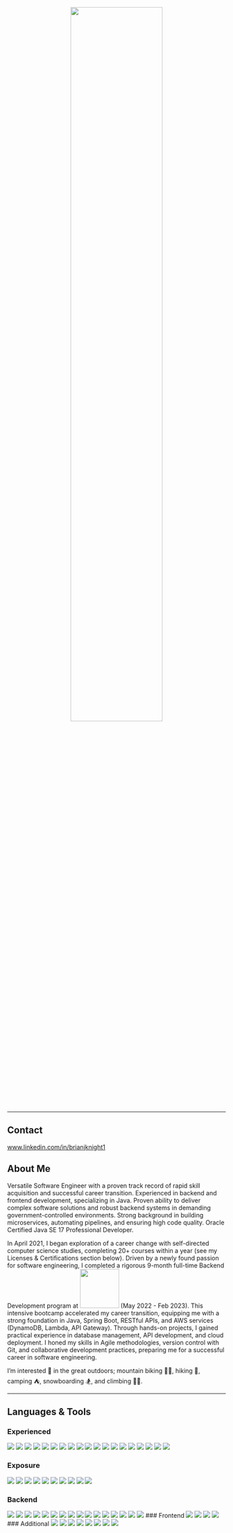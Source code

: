 <div align="center"> 
<img src=https://user-images.githubusercontent.com/92756599/205699837-266a97d4-570e-4d59-a77f-9dda428f4795.gif style="width:65%;margin-left:auto;margin-right:auto">
</div>

---
## Contact
www.linkedin.com/in/brianjknight1

## About Me
Versatile Software Engineer with a proven track record of rapid skill acquisition and successful career transition. Experienced in backend and frontend development, specializing in Java. Proven ability to deliver complex software solutions and robust backend systems in demanding government-controlled environments. Strong background in building microservices, automating pipelines, and ensuring high code quality. Oracle Certified Java SE 17 Professional Developer.

In April 2021, I began exploration of a career change with self-directed computer science studies, completing 20+ courses within a year (see my Licenses & Certifications section below). Driven by a newly found passion for software engineering, I completed a rigorous 9-month full-time Backend Development program at [<img src="https://user-images.githubusercontent.com/92756599/194363668-e035a8ce-e9f1-4902-8d11-74987025eb0a.png" width="90">](https://www.bloomtech.com/courses/backend-development) (May 2022 - Feb 2023). This intensive bootcamp accelerated my career transition, equipping me with a strong foundation in Java, Spring Boot, RESTful APIs, and AWS services (DynamoDB, Lambda, API Gateway). Through hands-on projects, I gained practical experience in database management, API development, and cloud deployment. I honed my skills in Agile methodologies, version control with Git, and collaborative development practices, preparing me for a successful career in software engineering.

I’m interested 👀 in the great outdoors; mountain biking 🚵‍♂️, hiking 🥾, camping ⛺, snowboarding 🏂, and climbing 🧗‍♂️.
  
---

## Languages & Tools
### Experienced
<img src="https://img.shields.io/badge/Java-ED8B00.svg?style=for-the-badge&logo=Java&logoColor=white">  <img src="https://img.shields.io/badge/PySpark-E25A1C.svg?style=for-the-badge&logo=apachespark&logoColor=white">  <img src="https://img.shields.io/badge/Python-3776AB.svg?style=for-the-badge&logo=python&logoColor=white">  <img src="https://img.shields.io/badge/JUnit-ECC510.svg?style=for-the-badge&logo=junit&logocolor=white">  <img src="https://img.shields.io/badge/Mockito-DCE53C.svg?style=for-the-badge&logo=Mockito&logocolor=white">  <img src="https://img.shields.io/badge/REST API-F563FE.svg?style=for-the-badge&logoColor=white">  <img src="https://img.shields.io/badge/Spring%20Boot-%236AB74A.svg?style=for-the-badge&logo=Spring&logoColor=white">  <img src="https://img.shields.io/badge/HTML-A1581B.svg?style=for-the-badge&logo=HTML5&logocolor=white">  <img src="https://img.shields.io/badge/CSS-E66CF2.svg?style=for-the-badge&logo=CSS&logocolor=white">  <img src="https://img.shields.io/badge/JavaScript-F79015.svg?style=for-the-badge&logo=JavaScript&logocolor=white">  <img src="https://img.shields.io/badge/CICD%20Pipelines-F71F15.svg?style=for-the-badge&logoColor=white">  <img src="https://img.shields.io/badge/Palantir%20Foundry-101113?style=for-the-badge&logo=palantir&logoColor=white">  <img src="https://img.shields.io/badge/Postman-FF6C37?style=for-the-badge&logo=postman&logoColor=white">  <img src="https://img.shields.io/badge/PostgreSQL-4D73B6?style=for-the-badge&logo=postgresql&logoColor=white">  <img src="https://img.shields.io/badge/Linux-FCC624?style=for-the-badge&logo=linux&logoColor=white">  <img src="https://img.shields.io/badge/github-%234F4D4C.svg?style=for-the-badge&logo=github&logoColor=white">  <img src="https://img.shields.io/badge/GitLab-FC6D26.svg?style=for-the-badge&logo=gitlab&logoColor=white">  <img src="https://img.shields.io/badge/Jira-0078d7.svg?style=for-the-badge&logo=Jira&logoColor=white">  <img src="https://img.shields.io/badge/draw.io-F08705.svg?style=for-the-badge&logo=diagramsdotnet&logoColor=white">  

### Exposure
<img src="https://img.shields.io/badge/React-61DAFB.svg?style=for-the-badge&logo=react&logocolor=white">  <img src="https://img.shields.io/badge/MUI-007FFF.svg?style=for-the-badge&logo=mui&logocolor=white">  <img src="https://img.shields.io/badge/php-777BB4.svg?style=for-the-badge&logo=php&logocolor=white">  <img src="https://img.shields.io/badge/Neo4J-4581C3.svg?style=for-the-badge&logo=neo4j&logocolor=white">  <img src="https://img.shields.io/badge/AWS%20DynamoDB-4053D6?style=for-the-badge&logo=Amazon%20DynamoDB&logoColor=white">  <img src="https://img.shields.io/badge/AWS%20Lambda-F68B1A.svg?style=for-the-badge&logo=awslambda&logoColor=white">  <img src="https://img.shields.io/badge/AWS%20API%20Gateway-821BE7.svg?style=for-the-badge&logo=amazon-aws&logoColor=white">  <img src="https://img.shields.io/badge/Kong-003459.svg?style=for-the-badge&logo=kong&logocolor=white">  <img src="https://img.shields.io/badge/OpenShift-EE0000.svg?style=for-the-badge&logo=redhatopenshift&logocolor=white">  <img src="https://img.shields.io/badge/Docker-2775E0.svg?style=for-the-badge&logo=Docker&logoColor=white">

### Backend

<img src="https://img.shields.io/badge/IntelliJ%20IDEA-F71F15.svg?style=for-the-badge&logo=intellij-idea&logoColor=white">  
<img src="https://img.shields.io/badge/Spring%20Boot-%236AB74A.svg?style=for-the-badge&logo=Spring&logoColor=white">  
<img src="https://img.shields.io/badge/RESTful%20APIs-F563FE.svg?style=for-the-badge&logo=REST&logoColor=white">  
<img src="https://img.shields.io/badge/PostgreSQL-4D73B6?style=for-the-badge&logo=postgresql&logoColor=white">  
<img src="https://img.shields.io/badge/AWS%20DynamoDB-4053D6?style=for-the-badge&logo=Amazon%20DynamoDB&logoColor=white">  
<img src="https://img.shields.io/badge/AWS%20Lambda-F68B1A.svg?style=for-the-badge&logo=awslambda&logoColor=white">  
<img src="https://img.shields.io/badge/AWS%20API%20Gateway-821BE7.svg?style=for-the-badge&logo=amazon-aws&logoColor=white">  
<img src="https://img.shields.io/badge/AWS%20CloudFormation-EF216C.svg?style=for-the-badge&logo=amazon-aws&logoColor=white">  
<img src="https://img.shields.io/badge/Gradle-06520A.svg?style=for-the-badge&logo=gradle&logoColor=white">  
<img src="https://img.shields.io/badge/JPA-BFAF67.svg?style=for-the-badge&logo=JakartaPersistence&logoColor=white">  
<img src="https://img.shields.io/badge/JSON-B0B0AD.svg?style=for-the-badge&logo=JSON&logoColor=white">  
<img src="https://img.shields.io/badge/Docker-2775E0.svg?style=for-the-badge&logo=Docker&logoColor=white"> 
<img src="https://img.shields.io/badge/Dagger-A15944.svg?style=for-the-badge&logo=Dagger&logocolor=white">  
<img src="https://img.shields.io/badge/JUnit-ECC510.svg?style=for-the-badge&logo=junit&logocolor=white">  
<img src="https://img.shields.io/badge/Mockito-DCE53C.svg?style=for-the-badge&logo=Mockito&logocolor=white">  
<img src="https://img.shields.io/badge/PlantUML-BD1327.svg?style=for-the-badge&logo=PlantUML&logocolor=white"> 
### Frontend
<img src="https://img.shields.io/badge/HTML-A1581B.svg?style=for-the-badge&logo=HTML&logocolor=white">  
<img src="https://img.shields.io/badge/CSS-E66CF2.svg?style=for-the-badge&logo=CSS&logocolor=white">  
<img src="https://img.shields.io/badge/JavaScript-F79015.svg?style=for-the-badge&logo=JavaScript&logocolor=white">  
<img src="https://img.shields.io/badge/Visual%20Studio%20Code-0078d7.svg?style=for-the-badge&logo=visual-studio-code&logoColor=white">  
### Additional
<img src="https://img.shields.io/badge/github-%234F4D4C.svg?style=for-the-badge&logo=github&logoColor=white"> 
 <img src="https://img.shields.io/badge/git-%23F05033.svg?style=for-the-badge&logo=git&logoColor=white">  
 <img src="https://img.shields.io/badge/Slack-4A154B?style=for-the-badge&logo=slack&logoColor=white">  
 <img src="https://img.shields.io/badge/Jira-0078d7.svg?style=for-the-badge&logo=Jira&logoColor=white">  
 <img src="https://img.shields.io/badge/Windows-0078d7?style=for-the-badge&logo=windows&logoColor=white">  
 <img src="https://img.shields.io/badge/Trello-0078d7.svg?style=for-the-badge&logo=Trello&logocolor=white">  
 <img src="https://img.shields.io/badge/Dynamics%20365-0078d7.svg?style=for-the-badge&logo=microsoft&logoColor=white">  
 <img src="https://img.shields.io/badge/SalesForce-0078d7.svg?style=for-the-badge&logo=salesforce&logoColor=white">   

<!---
brianjknight/brianjknight is a ✨ special ✨ repository because its `README.md` (this file) appears on your GitHub profile.
You can click the Preview link to take a look at your changes.
--->

